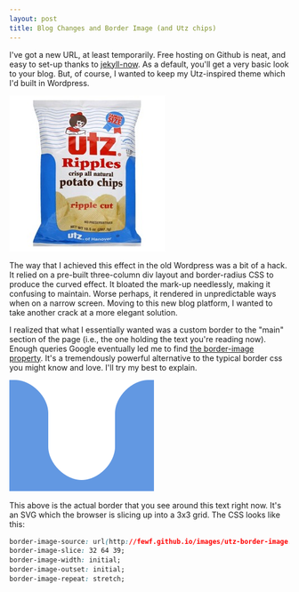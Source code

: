```yaml
---
layout: post
title: Blog Changes and Border Image (and Utz chips)
---
```


I've got a new URL, at least temporarily. Free hosting on Github is neat, and easy to set-up thanks to [jekyll-now](https://github.com/barryclark/jekyll-now). As a default, you'll get a very basic look to your blog. But, of course, I wanted to keep my Utz-inspired theme which I'd built in Wordpress.

![Utz's brilliant style](../images/utz.jpg)

The way that I achieved this effect in the old Wordpress was a bit of a hack. It relied on a pre-built three-column div layout and border-radius CSS to produce the curved effect. It bloated the mark-up needlessly, making it confusing to maintain. Worse perhaps, it rendered in unpredictable ways when on a narrow screen. Moving to this new blog platform, I wanted to take another crack at a more elegant solution. 

I realized that what I essentially wanted was a custom border to the "main" section of the page (i.e., the one holding the text you're reading now). Enough queries Google eventually led me to find [the border-image property](https://developer.mozilla.org/en-US/docs/Web/CSS/border-image). It's a tremendously powerful alternative to the typical border css you might know and love. I'll try my best to explain.

![the actual border you're looking at now](../images/utz-border-image.svg)

This above is the actual border that you see around this text right now. It's an SVG which the browser is slicing up into a 3x3 grid. The CSS looks like this:

```css
border-image-source: url(http://fewf.github.io/images/utz-border-image.svg);
border-image-slice: 32 64 39;
border-image-width: initial;
border-image-outset: initial;
border-image-repeat: stretch;
```